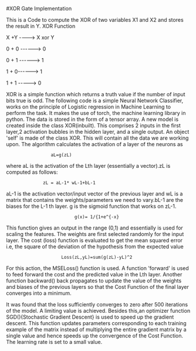 #XOR Gate Implementation 

This is a Code to compute the XOR of two variables X1 and X2 and stores the result in Y.
XOR Function

X +Y ----> X xor Y

0 + 0 ------> 0

0 + 1 ------> 1

1 + 0------> 1

1 + 1 -----> 0

  XOR is a simple function which returns a truth value if the number of input bits true is odd. The following code is a simple Neural Network Classifier, works on the principle of Logistic regression in Machine Learning to perform the task.
It makes the use of torch, the machine learning library in python. The data is stored in the form of a tensor array.
A new model is created inside the class XOR(inbuilt). This comprises 2 inputs in the first layer,2 activation bubbles in the hidden layer, and a single output. An object 'self' is made of the class XOR. This will contain all the data we are working upon.
The algorithm calculates the activation of a layer of the neurons as

                     aL=g(zL)
where aL is the activation of the Lth layer (essentially a vector).zL is computed as follows:
 
                  zL = aL-1* wL-1+bL-1  
aL-1 is the activation vector/input vector of the previous layer and wL is a matrix that contains the weights/parameters we need to vary.bL-1 are the biases for the L-1 th layer. g is the sigmoid function that works on zL-1.
  
                              g(x)= 1/{1+e^{-x}


This function gives an output in the range (0,1) and essentially is used for scaling the features. The weights are first selected randomly for the input layer. The cost (loss) function is evaluated to get the mean squared error i.e, the square of the deviation of the hypothesis from the expected value

                         Loss(zL,yL)=sum(g(zL)-yL)^2

For this action, the MSELoss() function is used. A function 'forward' is used to feed forward the cost and the predicted value in the Lth layer. Another function backward() back propagates to update the value of the weights and biases of the previous layers so that the Cost Function of the final layer converges into a minimum.

It was found that the loss sufficiently converges to zero after 500 iterations of the model. A limiting value is achieved.
Besides this,an optimizer function SGD(){Stochastic Gradient Descent} is used to speed up the gradient descent. This function updates parameters corresponding to each training example of the matrix instead of multiplying the entire gradient matrix by a single value and hence speeds up the convergence of the Cost Function. The learning rate is set to a small value.
